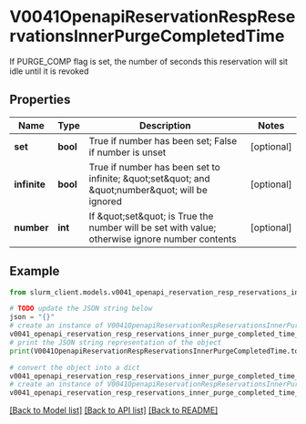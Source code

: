 # V0041OpenapiReservationRespReservationsInnerPurgeCompletedTime

If PURGE_COMP flag is set, the number of seconds this reservation will sit idle until it is revoked

## Properties

Name | Type | Description | Notes
------------ | ------------- | ------------- | -------------
**set** | **bool** | True if number has been set; False if number is unset | [optional] 
**infinite** | **bool** | True if number has been set to infinite; \&quot;set\&quot; and \&quot;number\&quot; will be ignored | [optional] 
**number** | **int** | If \&quot;set\&quot; is True the number will be set with value; otherwise ignore number contents | [optional] 

## Example

```python
from slurm_client.models.v0041_openapi_reservation_resp_reservations_inner_purge_completed_time import V0041OpenapiReservationRespReservationsInnerPurgeCompletedTime

# TODO update the JSON string below
json = "{}"
# create an instance of V0041OpenapiReservationRespReservationsInnerPurgeCompletedTime from a JSON string
v0041_openapi_reservation_resp_reservations_inner_purge_completed_time_instance = V0041OpenapiReservationRespReservationsInnerPurgeCompletedTime.from_json(json)
# print the JSON string representation of the object
print(V0041OpenapiReservationRespReservationsInnerPurgeCompletedTime.to_json())

# convert the object into a dict
v0041_openapi_reservation_resp_reservations_inner_purge_completed_time_dict = v0041_openapi_reservation_resp_reservations_inner_purge_completed_time_instance.to_dict()
# create an instance of V0041OpenapiReservationRespReservationsInnerPurgeCompletedTime from a dict
v0041_openapi_reservation_resp_reservations_inner_purge_completed_time_from_dict = V0041OpenapiReservationRespReservationsInnerPurgeCompletedTime.from_dict(v0041_openapi_reservation_resp_reservations_inner_purge_completed_time_dict)
```
[[Back to Model list]](../README.md#documentation-for-models) [[Back to API list]](../README.md#documentation-for-api-endpoints) [[Back to README]](../README.md)


